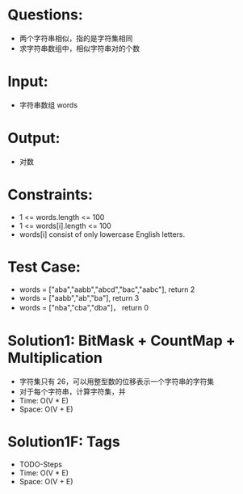 # Questions:
- 两个字符串相似，指的是字符集相同
- 求字符串数组中，相似字符串对的个数

# Input:
- 字符串数组 words

# Output:
- 对数

# Constraints:
- 1 <= words.length <= 100
- 1 <= words[i].length <= 100
- words[i] consist of only lowercase English letters.

# Test Case:
- words = ["aba","aabb","abcd","bac","aabc"], return 2
- words = ["aabb","ab","ba"], return 3
- words = ["nba","cba","dba"]， return 0

# Solution1: BitMask + CountMap + Multiplication
- 字符集只有 26，可以用整型数的位移表示一个字符串的字符集
- 对于每个字符串，计算字符集，并
- Time: O(V * E)
- Space: O(V + E)

# Solution1F: Tags
- TODO-Steps
- Time: O(V * E)
- Space: O(V + E)